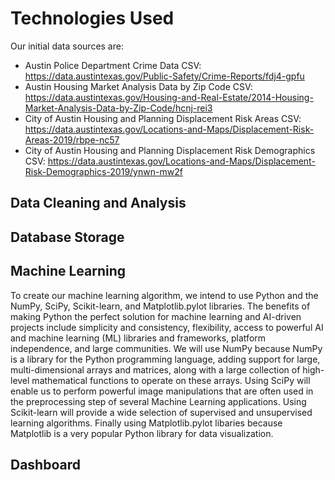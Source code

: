 # Technologies Used
Our initial data sources are:
- Austin Police Department Crime Data CSV: https://data.austintexas.gov/Public-Safety/Crime-Reports/fdj4-gpfu
- Austin Housing Market Analysis Data by Zip Code CSV: https://data.austintexas.gov/Housing-and-Real-Estate/2014-Housing-Market-Analysis-Data-by-Zip-Code/hcnj-rei3
- City of Austin Housing and Planning Displacement Risk Areas CSV: https://data.austintexas.gov/Locations-and-Maps/Displacement-Risk-Areas-2019/rbpe-nc57
- City of Austin Housing and Planning Displacement Risk Demographics CSV: https://data.austintexas.gov/Locations-and-Maps/Displacement-Risk-Demographics-2019/ynwn-mw2f

## Data Cleaning and Analysis


## Database Storage


## Machine Learning
 To create our machine learning algorithm, we intend to use Python and the NumPy, SciPy, Scikit-learn, and Matplotlib.pylot libraries. 
 The benefits of making Python the perfect solution for machine learning and AI-driven projects include simplicity and consistency, flexibility, access to powerful AI
  and machine learning (ML) libraries and frameworks, platform independence, and large communities. We will use NumPy because NumPy is a library for the 
  Python programming language, adding support for large, multi-dimensional arrays and matrices, along with a large collection of high-level mathematical functions to operate on these arrays. 
  Using SciPy will enable us to  perform powerful image manipulations that are often used in the preprocessing step of several Machine Learning applications.
  Using Scikit-learn will provide a wide selection of supervised and unsupervised learning algorithms. Finally using Matplotlib.pylot libaries because
   Matplotlib is a very popular Python library for data visualization.

## Dashboard

